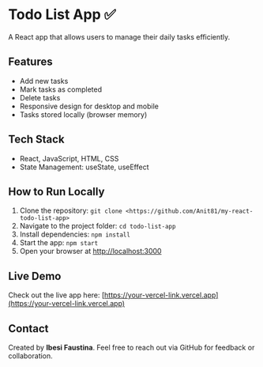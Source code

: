 # Todo List App ✅

A React app that allows users to manage their daily tasks efficiently.

## Features
- Add new tasks
- Mark tasks as completed
- Delete tasks
- Responsive design for desktop and mobile
- Tasks stored locally (browser memory)

## Tech Stack
- React, JavaScript, HTML, CSS
- State Management: useState, useEffect

## How to Run Locally
1. Clone the repository: `git clone <https://github.com/Anit81/my-react-todo-list-app>`
2. Navigate to the project folder: `cd todo-list-app`
3. Install dependencies: `npm install`
4. Start the app: `npm start`
5. Open your browser at [http://localhost:3000](http://localhost:3000)

## Live Demo
Check out the live app here: [https://your-vercel-link.vercel.app](https://your-vercel-link.vercel.app)

## Contact
Created by **Ibesi Faustina**. Feel free to reach out via GitHub for feedback or collaboration.
